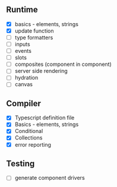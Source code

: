 Runtime
---

- [x] basics - elements, strings
- [x] update function
- [ ] type formatters  
- [ ] inputs
- [ ] events
- [ ] slots
- [ ] composites (component in component)
- [ ] server side rendering
- [ ] hydration
- [ ] canvas

Compiler
---

- [x] Typescript definition file
- [x] Basics - elements, strings
- [x] Conditional
- [x] Collections
- [x] error reporting

Testing
---

- [ ] generate component drivers